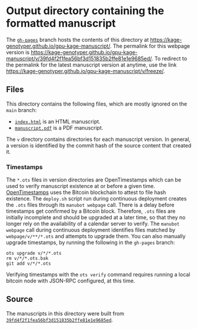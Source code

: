 # Output directory containing the formatted manuscript

The [`gh-pages`](https://github.com/kage-genotyper/gpu-kage-manuscript/tree/gh-pages) branch hosts the contents of this directory at <https://kage-genotyper.github.io/gpu-kage-manuscript/>.
The permalink for this webpage version is <https://kage-genotyper.github.io/gpu-kage-manuscript/v/39fd4f2f1fea56bf3d151835b2ffe81e1e9685ed/>.
To redirect to the permalink for the latest manuscript version at anytime, use the link <https://kage-genotyper.github.io/gpu-kage-manuscript/v/freeze/>.

## Files

This directory contains the following files, which are mostly ignored on the `main` branch:

+ [`index.html`](index.html) is an HTML manuscript.
+ [`manuscript.pdf`](manuscript.pdf) is a PDF manuscript.

The `v` directory contains directories for each manuscript version.
In general, a version is identified by the commit hash of the source content that created it.

### Timestamps

The `*.ots` files in version directories are OpenTimestamps which can be used to verify manuscript existence at or before a given time.
[OpenTimestamps](https://opentimestamps.org/) uses the Bitcoin blockchain to attest to file hash existence.
The `deploy.sh` script run during continuous deployment creates the `.ots` files through its `manubot webpage` call.
There is a delay before timestamps get confirmed by a Bitcoin block.
Therefore, `.ots` files are initially incomplete and should be upgraded at a later time, so that they no longer rely on the availability of a calendar server to verify.
The `manubot webpage` call during continuous deployment identifies files matched by `webpage/v/**/*.ots` and attempts to upgrade them.
You can also manually upgrade timestamps, by running the following in the `gh-pages` branch:

```shell
ots upgrade v/*/*.ots
rm v/*/*.ots.bak
git add v/*/*.ots
```

Verifying timestamps with the `ots verify` command requires running a local bitcoin node with JSON-RPC configured, at this time.

## Source

The manuscripts in this directory were built from
[`39fd4f2f1fea56bf3d151835b2ffe81e1e9685ed`](https://github.com/kage-genotyper/gpu-kage-manuscript/commit/39fd4f2f1fea56bf3d151835b2ffe81e1e9685ed).
